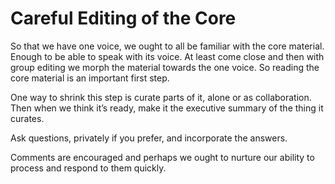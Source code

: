 # Careful Editing of the Core
So that we have one voice, we ought to all be familiar with the core material. Enough to be able to speak with its voice. At least come close and then with group editing we morph the material towards the one voice. So reading the core material is an important first step.

One way to shrink this step is curate parts of it, alone or as collaboration. Then when we think it’s ready, make it the executive summary of the thing it curates.

Ask questions, privately if you prefer, and incorporate the answers.

Comments are encouraged and perhaps we ought to nurture our ability to process and respond to them quickly.